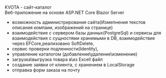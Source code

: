  KVOTA - сайт-каталог<br />
Веб-приложение на основе ASP.NET Core Blazor Server<br />
- возможность администрирования сайта(Измепнения текстов описания компаии, изображений на странице)<br />
- взаимодействие с сервером базы данных(PostgreSql) и сервисы для взаимодействия с сущностями хранимыми в DB, взаимодействие через EFCore,реализовано SoftDelete,<br />
- сервис проверки подленности(Identity),<br />
- управление каталогом (добавление\удаление\изменение)<br />
- загрузка\выгрузка товара в\из Excell файл<br />
- создание заявки от клиента, с хранением в LocalStorage<br />
- отправка форм заказа на почту<br />
